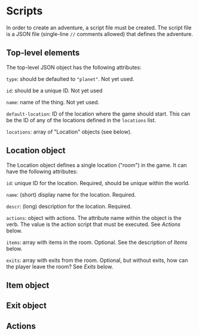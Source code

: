 # Scripts

In order to create an adventure, a script file must be created. The script
file is a JSON file (single-line `//` comments allowed) that defines the
adventure.

## Top-level elements

The top-level JSON object has the following attributes:

`type`: should be defaulted to `"planet"`. Not yet used.

`id`: should be a unique ID. Not yet used

`name`: name of the thing. Not yet used.

`default-location`: ID of the location where the game should start. This can
be the ID of any of the locations defined in the `locations` list.

`locations`: array of "Location" objects (see below).

## Location object

The Location object defines a single location ("room") in the game. It can
have the following attributes:

`id`: unique ID for the location. Required, should be unique within the
world.

`name`: (short) display name for the location. Required.

`descr`: (long) description for the location. Required.

`actions`: object with actions. The attribute name within the object is the
verb. The value is the action script that must be executed. See 
_Actions_ below.

`items`: array with items in the room. Optional. See the description of
_Items_ below.

`exits`: array with exits from the room. Optional, but without exits, how
can the player leave the room? See _Exits_ below.

## Item object

## Exit object

## Actions